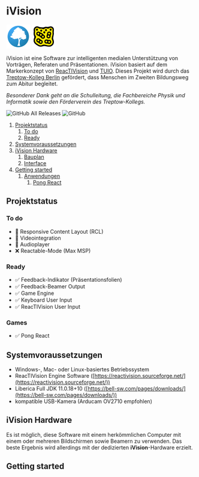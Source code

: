 # iVision
![tk.png](./docs/assets/images/tk.png) ![reactable.png](./docs/assets/images/reactable.png)

iVision ist eine Software zur intelligenten medialen
Unterstützung von Vorträgen, Referaten und Präsentationen.
iVision basiert auf dem Markerkonzept von
[ReacTIVision](https://reactivision.sourceforge.net/)
und
[TUIO](https://tuio.org).
Dieses Projekt wird durch das [Treptow-Kolleg Berlin](https://www.treptow-kolleg.de)
gefördert, dass Menschen im Zweiten Bildungsweg zum Abitur begleitet.

*Besonderer Dank geht an die Schulleitung, die Fachbereiche Physik und Informatik sowie
den Förderverein des Treptow-Kollegs.*

![GitHub All Releases](https://img.shields.io/github/downloads/btinet/iVisionFX/total?style=rounded)
![GitHub](https://img.shields.io/github/license/btinet/iVisionFX)

1. [Projektstatus](#projektstatus)
   1. [To do](#to-do)
   2. [Ready](#ready)
2. [Systemvoraussetzungen](#systemvoraussetzungen)
3. [iVision Hardware](#ivision-hardware)
   1. [Bauplan](./docs/hardware.md#ivision-hardware)
   2. [Interface](./docs/hardware.md#ivision-hardware)
4. [Getting started](#getting-started)
   1. [Anwendungen](./docs/demo_applications.md#beispielanwendungen)
      1. [Pong React](./docs/demo_applications.md#pong-react)

## Projektstatus

### To do

- 🚧 Responsive Content Layout (RCL)
- 🚧 Videointegration
- 🚧 Audioplayer
- ❌ Reactable-Mode (Max MSP)

### Ready

- ✅ Feedback-Indikator (Präsentationsfolien)
- ✅ Feedback-Beamer Output
- ✅ Game Engine
- ✅ Keyboard User Input
- ✅ ReacTIVision User Input

### Games

- ✅ Pong React

## Systemvoraussetzungen

- Windows-, Mac- oder Linux-basiertes Betriebssystem
- ReacTIVision Engine Software ([https://reactivision.sourceforge.net/](https://reactivision.sourceforge.net/))
- Liberica Full JDK 11.0.18+10 ([https://bell-sw.com/pages/downloads/](https://bell-sw.com/pages/downloads/))
- kompatible USB-Kamera (Arducam OV2710 empfohlen)

## iVision Hardware

Es ist möglich, diese Software mit einem herkömmlichen Computer mit einem
oder mehreren Bildschirmen sowie Beamern zu verwenden. Das beste Ergebnis
wird allerdings mit der dedizierten **iVision**-Hardware erzielt.

## Getting started


